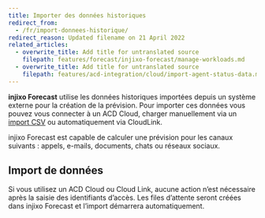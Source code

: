 ```yaml
---
title: Importer des données historiques
redirect_from:
  - /fr/import-donnees-historique/
redirect_reason: Updated filename on 21 April 2022
related_articles:
  - overwrite_title: Add title for untranslated source
    filepath: features/forecast/injixo-forecast/manage-workloads.md
  - overwrite_title: Add title for untranslated source
    filepath: features/acd-integration/cloud/import-agent-status-data.md
---
```


**injixo Forecast** utilise les données historiques importées depuis un système externe pour la création de la prévision. Pour importer ces données vous pouvez vous connecter à un ACD Cloud, charger manuellement via un [import CSV](https://www.injixo.com/csv-importer) ou automatiquement via CloudLink.

injixo Forecast est capable de calculer une prévision pour les canaux suivants : appels, e-mails, documents, chats ou réseaux sociaux.

## Import de données

Si vous utilisez un ACD Cloud ou Cloud Link, aucune action n’est nécessaire après la saisie des identifiants d’accès. Les files d’attente seront créées dans injixo Forecast et l’import démarrera automatiquement.
